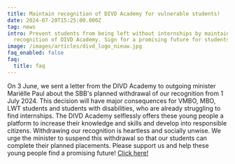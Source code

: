 ```yaml
---
title: Maintain recognition of DIVD Academy for vulnerable students!
date: 2024-07-20T15:25:00.000Z
tag: news
intro: Prevent students from being left without internships by maintaining
  recognition of DIVD Academy. Sign for a promising future for students!
image: /images/articles/divd_logo_nieuw.jpg
faq_enabled: false
faq:
  title: faq
---
```


On 3 June, we sent a letter from the DIVD Academy to outgoing minister Mariëlle Paul about the SBB's planned withdrawal of our recognition from 1 July 2024. This decision will have major consequences for VMBO, MBO, LWT students and students with disabilities, who are already struggling to find internships. The DIVD Academy selflessly offers these young people a platform to increase their knowledge and skills and develop into responsible citizens. Withdrawing our recognition is heartless and socially unwise. We urge the minister to suspend this withdrawal so that our students can complete their planned placements. Please support us and help these young people find a promising future! [Click here!](https://petities.nl/petitions/behoud-de-erkenning-van-divd-academy-voor-kwetsbare-studenten?locale=nl)
